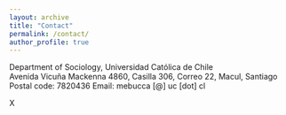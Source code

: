 ```yaml
---
layout: archive
title: "Contact"
permalink: /contact/
author_profile: true
---
```

Department of Sociology, Universidad Católica de Chile<br>
Avenida Vicuña Mackenna 4860, Casilla 306, Correo 22, Macul, Santiago<br>
Postal code: 7820436
Email: mebucca [@] uc [dot] cl


X